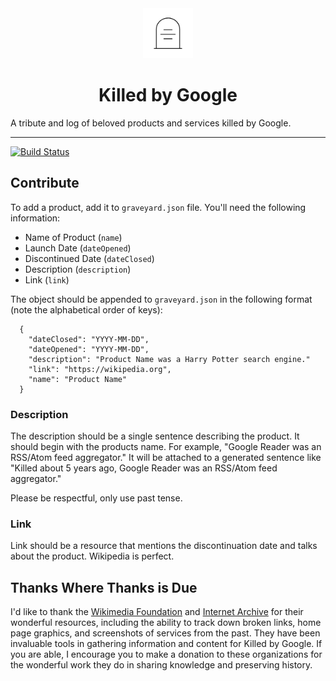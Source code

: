 <div align="center">
  <img src="assets/tombstone.png" alt="tombstone" style="height: 80px; width: 80px; padding: 0 20px;">
  <h1>Killed by Google</h1>
</div>

A tribute and log of beloved products and services killed by Google.

---

[![Build Status](https://travis-ci.org/codyogden/killedbygoogle.svg?branch=master)](https://travis-ci.org/codyogden/killedbygoogle)

## Contribute

To add a product, add it to `graveyard.json` file. You'll need the following information:

- Name of Product (`name`)
- Launch Date (`dateOpened`)
- Discontinued Date (`dateClosed`)
- Description (`description`)
- Link (`link`)

The object should be appended to `graveyard.json` in the following format (note the alphabetical order of keys):

```
  {
    "dateClosed": "YYYY-MM-DD",
    "dateOpened": "YYYY-MM-DD",
    "description": "Product Name was a Harry Potter search engine."
    "link": "https://wikipedia.org",
    "name": "Product Name"
  }
```

### Description
The description should be a single sentence describing the product. It should begin with the products name. For example, "Google Reader was an RSS/Atom feed aggregator." It will be attached to a generated sentence like "Killed about 5 years ago, Google Reader was an RSS/Atom feed aggregator."

Please be respectful, only use past tense.

### Link
Link should be a resource that mentions the discontinuation date and talks about the product. Wikipedia is perfect.

## Thanks Where Thanks is Due
I'd like to thank the [Wikimedia Foundation](https://wikimediafoundation.org) and [Internet Archive](https://archive.org/) for their wonderful resources, including the ability to track down broken links, home page graphics, and screenshots of services from the past. They have been invaluable tools in gathering information and content for Killed by Google. If you are able, I encourage you to make a donation to these organizations for the wonderful work they do in sharing knowledge and preserving history.

